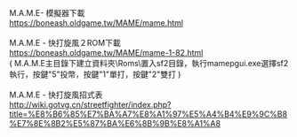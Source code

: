 M.A.M.E- 模擬器下載<br>
https://boneash.oldgame.tw/MAME/mame.html<br><br>
M.A.M.E - 快打旋風２ROM下載<br>
https://boneash.oldgame.tw/MAME/mame-1-82.html<br>
( M.A.M.E主目錄下建立資料夾\Roms\置入sf2目錄，執行mamepgui.exe選擇sf2執行，按鍵"5"投幣，按鍵"1"單打，按鍵"2"雙打 )<br><br>
M.A.M.E - 快打旋風招式表<br>
http://wiki.gotvg.cn/streetfighter/index.php?title=%E8%B6%85%E7%BA%A7%E8%A1%97%E5%A4%B4%E9%9C%B8%E7%8E%8B2%E5%87%BA%E6%8B%9B%E8%A1%A8
